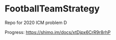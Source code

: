 # FootballTeamStrategy
Repo for 2020 ICM problem D



Progress: https://shimo.im/docs/xtDjpx6CrR9r8rhP